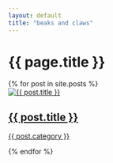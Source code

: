 ```yaml
---
layout: default
title: "beaks and claws"
---
```


<div class="title">
    <h1>{{ page.title }}</h1>
</div>

<section id="posts">
  {% for post in site.posts %}
    <div class="post-widget">
      <a href="{{ post.url }}">
        <img src="{{ site.baseurl }}{{ post.image }}" alt="{{ post.title }}">
        <h2>{{ post.title }}</h2>
        <p>{{ post.category }}</p>
      </a>
    </div>
  {% endfor %}
</section>